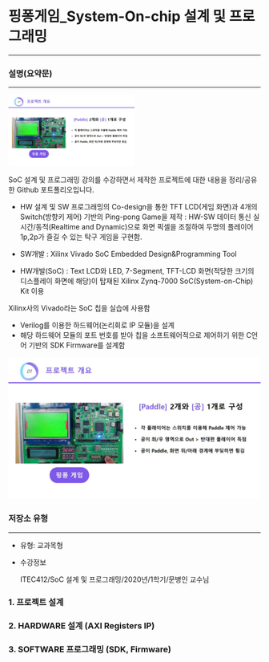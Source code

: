 # 핑퐁게임_System-On-chip 설계 및 프로그래밍 

---
### 설명(요약문)

---
<img src="/SOC발표JPG/SoC 텀프 최종 발표_0003.jpg" height="50%" width="50%">

SoC 설계 및 프로그래밍 강의를 수강하면서 제작한 프로젝트에 대한 내용을 정리/공유한 Github 포트폴리오입니다.

- HW 설계 및 SW 프로그래밍의 Co-design을 통한 TFT LCD(게임 화면)과 4개의 Switch(방향키 제어) 기반의 Ping-pong Game을 제작 
: HW-SW 데이터 통신 실시간/동적(Realtime and Dynamic)으로 화면 픽셀을 조절하여 두명의 플레이어 1p,2p가 즐길 수 있는 탁구 게임을 구현함.

- SW개발 : Xilinx Vivado SoC Embedded Design&Programming Tool 
- HW개발(SoC)  :  Text LCD와 LED, 7-Segment, TFT-LCD 화면(적당한 크기의 디스플레이 화면에 해당)이 탑재된 Xilinx Zynq-7000 SoC(System-on-Chip) Kit 이용 

  

Xilinx사의 Vivado라는 SoC 칩을 실습에 사용함 

- Verilog를 이용한 하드웨어(논리회로 IP 모듈)을 설계
- 해당 하드웨어 모듈의 포트 번호를 받아 칩을 소프트웨어적으로 제어하기 위한 C언어 기반의 SDK Firmware를 설계함


<img src="/SOC발표JPG/SoC 텀프 최종 발표_0003.jpg">


### 저장소 유형

---

- 유형: 교과목형
- 수강정보

    ITEC412/SoC 설계 및 프로그래밍/2020년/1학기/문병인 교수님
    
    
### 1. 프로젝트 설계


### 2. HARDWARE 설계 (AXI Registers IP)


### 3. SOFTWARE 프로그래밍 (SDK, Firmware) 




